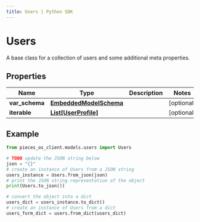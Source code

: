 ```yaml
---
title: Users | Python SDK
---
```


# Users

A base class for a collection of users and some additional meta properties.

## Properties

Name | Type | Description | Notes
------------ | ------------- | ------------- | -------------
**var_schema** | [**EmbeddedModelSchema**](EmbeddedModelSchema) |  | [optional] 
**iterable** | [**List[UserProfile]**](UserProfile) |  | [optional] 

## Example

```python
from pieces_os_client.models.users import Users

# TODO update the JSON string below
json = "{}"
# create an instance of Users from a JSON string
users_instance = Users.from_json(json)
# print the JSON string representation of the object
print(Users.to_json())

# convert the object into a dict
users_dict = users_instance.to_dict()
# create an instance of Users from a dict
users_form_dict = users.from_dict(users_dict)
```


